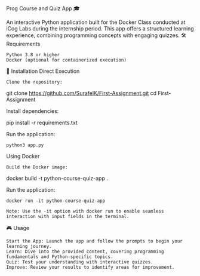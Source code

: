 Prog Course and Quiz App 🎓

An interactive Python application built for the Docker Class conducted at iCog Labs during the internship period. This app offers a structured learning experience, combining programming concepts with engaging quizzes.
🛠 Requirements

    Python 3.8 or higher
    Docker (optional for containerized execution)

🚀 Installation
Direct Execution

    Clone the repository:

git clone https://github.com/SurafelK/First-Assignment.git
cd First-Assignment

Install dependencies:

pip install -r requirements.txt

Run the application:

    python3 app.py

Using Docker

    Build the Docker image:

docker build -t python-course-quiz-app .

Run the application:

    docker run -it python-course-quiz-app

    Note: Use the -it option with docker run to enable seamless interaction with input fields in the terminal.

🎮 Usage

    Start the App: Launch the app and follow the prompts to begin your learning journey.
    Learn: Dive into the provided content, covering programming fundamentals and Python-specific topics.
    Quiz: Test your understanding with interactive quizzes.
    Improve: Review your results to identify areas for improvement.
